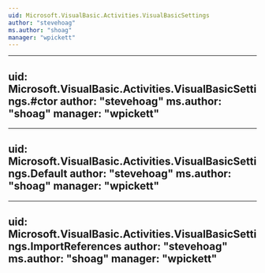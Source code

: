 ```yaml
---
uid: Microsoft.VisualBasic.Activities.VisualBasicSettings
author: "stevehoag"
ms.author: "shoag"
manager: "wpickett"
---
```


---
uid: Microsoft.VisualBasic.Activities.VisualBasicSettings.#ctor
author: "stevehoag"
ms.author: "shoag"
manager: "wpickett"
---

---
uid: Microsoft.VisualBasic.Activities.VisualBasicSettings.Default
author: "stevehoag"
ms.author: "shoag"
manager: "wpickett"
---

---
uid: Microsoft.VisualBasic.Activities.VisualBasicSettings.ImportReferences
author: "stevehoag"
ms.author: "shoag"
manager: "wpickett"
---
